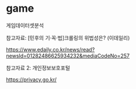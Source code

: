 # game
게임데이터셋분석

참고자료: [민후의 기·꼭·법]크롤링의 위법성은? (이데일리)

https://www.edaily.co.kr/news/read?newsId=01282486625934232&mediaCodeNo=257

참고자료 2: 개인정보보호포털

https://privacy.go.kr/

